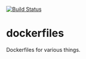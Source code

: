 [![Build Status](https://travis-ci.org/colinhoglund/dockerfiles.svg?branch=master)](https://travis-ci.org/colinhoglund/dockerfiles)

# dockerfiles
Dockerfiles for various things.
